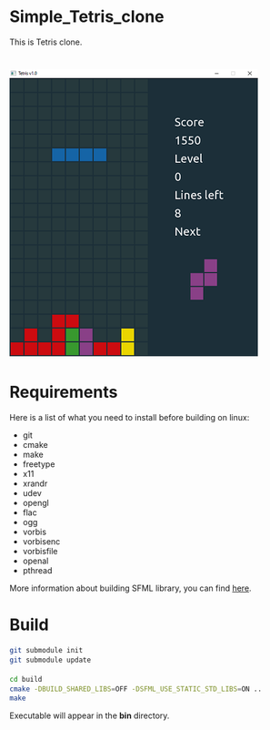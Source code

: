 # Simple_Tetris_clone
This is Tetris clone.
# ![Tetris clone screenshot](tetris_clone_screenshot.PNG)
# Requirements
Here is a list of what you need to install before building on linux:
* git
* cmake
* make
* freetype
* x11
* xrandr
* udev
* opengl
* flac
* ogg
* vorbis
* vorbisenc
* vorbisfile
* openal
* pthread

More information about building SFML library, you can find [here](https://www.sfml-dev.org/tutorials/2.5/compile-with-cmake.php).

# Build
```bash
git submodule init
git submodule update

cd build
cmake -DBUILD_SHARED_LIBS=OFF -DSFML_USE_STATIC_STD_LIBS=ON ..
make
```
Executable will appear in the **bin** directory.
